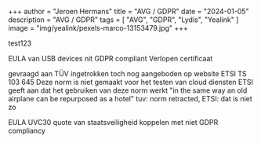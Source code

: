 +++
author = "Jeroen Hermans"
title = "AVG / GDPR"
date = "2024-01-05"
description = "AVG / GDPR"
tags = [
    "AVG", "GDPR", "Lydis", "Yealink"
]
image = "img/yealink/pexels-marco-13153479.jpg"
+++

test123
<!--more-->
EULA van USB devices nit GDPR compliant
Verlopen certificaat

gevraagd aan TÜV
ingetrokken
toch nog aangeboden op website
ETSI TS 103 645
Deze norm is niet gemaakt voor het testen van cloud diensten
ETSI geeft aan dat het gebruiken van deze norm werkt "in the same way an old airplane can be repurposed as a hotel"
tuv: norm retracted, ETSI: dat is niet zo

EULA UVC30
quote van staatsveiligheid
koppelen met niet GDPR compliancy
